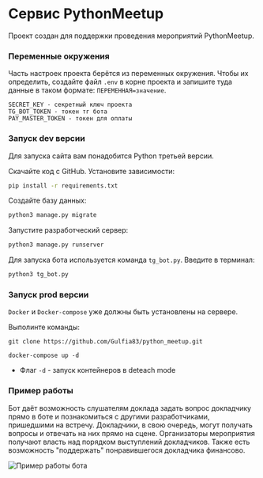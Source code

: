 # Сервис PythonMeetup

Проект создан для поддержки проведения мероприятий PythonMeetup.


### Переменные окружения

Часть настроек проекта берётся из переменных окружения. Чтобы их определить, создайте файл `.env` в корне проекта и запишите туда данные в таком формате: `ПЕРЕМЕННАЯ=значение`.

```
SECRET_KEY - секретный ключ проекта
TG_BOT_TOKEN - токен тг бота
PAY_MASTER_TOKEN - токен для оплаты
```

### Запуск dev версии

Для запуска сайта вам понадобится Python третьей версии.

Скачайте код с GitHub. Установите зависимости:

```sh
pip install -r requirements.txt
```

Создайте базу данных:

```sh
python3 manage.py migrate
```

Запустите разработческий сервер:

```sh
python3 manage.py runserver
```

Для запуска бота используется команда `tg_bot.py`. Введите в терминал:

```sh
python3 tg_bot.py 
```

### Запуск prod версии

`Docker` и `Docker-compose` уже должны быть установлены на сервере.

Выполинте команды:
```
git clone https://github.com/Gulfia83/python_meetup.git

docker-compose up -d
```
* Флаг `-d` - запуск контейнеров в deteach mode

### Пример работы

Бот даёт возможность слушателям доклада задать вопрос докладчику прямо в боте и познакомиться с другими разработчиками, пришедшими на встречу. Докладчики, в свою очередь, могут получать вопросы и отвечать на них прямо на сцене. Организаторы мероприятия получают власть над порядком выступлений докладчиков. Также есть возможность "поддержать" понравившегося докладчика финансово. 


![Пример работы бота](https://github.com/busypenguin/Homework/blob/main/бот.gif?raw=true)
